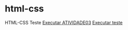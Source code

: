 # html-css
 HTML-CSS
Teste
<a href="https://john-enes.github.io/html-css/exercicios/exercicio003/index.html">Executar ATIVIDADE03</a>
<a href="https://john-enes.github.io/html-css/exercicios/ex26/mq002/index.html">Executar teste</a>